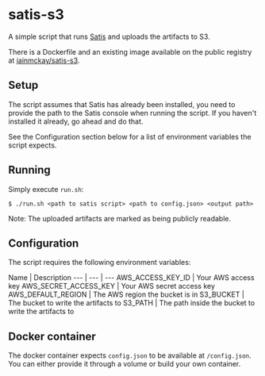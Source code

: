 # satis-s3

A simple script that runs [Satis](https://github.com/composer/satis) and uploads the artifacts to S3.

There is a Dockerfile and an existing image available on the public registry at [iainmckay/satis-s3](https://registry.hub.docker.com/u/iainmckay/satis-s3/).

## Setup

The script assumes that Satis has already been installed, you need to provide the path to the Satis console when running the script. If you haven't installed it already, go ahead and do that.

See the Configuration section below for a list of environment variables the script expects.

## Running

Simply execute `run.sh`:

    $ ./run.sh <path to satis script> <path to config.json> <output path>

Note: The uploaded artifacts are marked as being publicly readable.

## Configuration 

The script requires the following environment variables:

Name | Description
--- | --- | ---
AWS_ACCESS_KEY_ID | Your AWS access key
AWS_SECRET_ACCESS_KEY | Your AWS secret access key
AWS_DEFAULT_REGION | The AWS region the bucket is in
S3_BUCKET | The bucket to write the artifacts to
S3_PATH | The path inside the bucket to write the artifacts to

## Docker container

The docker container expects `config.json` to be available at `/config.json`. You can either provide it through a volume or build your own container.